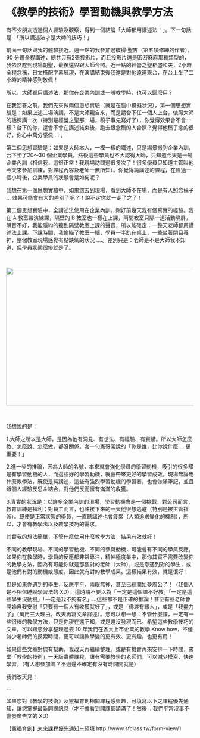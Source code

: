 # 《教學的技術》學習動機與教學方法 

<p>有不少朋友透過個人經驗及觀察，得到一個結論「大師都用講述法！」。下一句話是：「所以講述法才是大師的技巧！」</p>
<p>前面一句話與我的體驗接近。遠一點的我參加過彼得·聖吉（第五項修練的作者），90 分鐘全程講述，總共只有2張投影片，而且投影片還是密密麻麻那種類型的，我依然趕到現場朝聖，最後還與跟大師合照。近一點的經營之聖稻盛和夫，2小時全程念稿，日文搭配字幕展現，在演講結束後我還是對他遠道來台，在台上坐了二小時的精神感到敬佩！</p>
<p>所以，大師都用講述法，那你在企業內訓或一般教學時，也可以這麼用？</p>
<p>在我回答之前，我們先來做兩個思想實驗（就是在腦中模擬狀況），第一個思想實驗是：如果上述二場演講，不是大師親自來，而是請台下任一個人上台，依照大師的話照講一次（特別是經營之聖那一場，稿子事先寫好了），你覺得效果會不會一樣？台下的你，還會不會在講述結束後，跑去跟念稿的人合照？覺得他稿子念的很好，你心中萬分感佩 ….。</p>
<p>第二個思想實驗是：如果是大師本人，一模一樣的講述，只是場景搬到企業內訓，台下坐了20～30 個企業學員。然後這些學員也不大認得大師，只知道今天是一場企業內訓（相信我，這很正常！我現場訪問過很多次了！很多學員只知道主管叫他今天來參加訓練，對課程內容及老師一無所知）。你覺得純講述的課程，在經過一個小時後，企業學員的狀態會是如何呢？</p>
<p>我想在第一個思想實驗中，如果您去到現場，看到大師不在場，而是有人照念稿子 … 效果可能會有大的差別了吧？！說不定你就一走了之了！</p>
<p>第二個思想實驗中，全講述法使用在企業內訓。剛好前幾天我有個真實的經驗。我在 A 教室帶演練課，隔壁的 B 教室也一樣在上課，兩間教室只隔一道活動隔屏，隔音不好，我能隱約的聽到隔壁教室上課的聲音，所以能確定：一整天老師都用講述法上課。下課時間，我偷瞄了教室一眼，學員一半趴在桌上，一些坐著閉目養神，整個教室現場感覺有點缺氧的狀況 ….。差別只是：老師是不是大師我不知道，但學員狀態很慘就是了。</p>
<p> </p>
<p><img alt="" class="alignnone wp-image-926" height="370" sizes="(max-width: 700px) 100vw, 700px" src="https://afu.tw/wp-content/uploads/2018/08/教學的技術＿學習動機.jpg" srcset="https://afu.tw/wp-content/uploads/2018/08/教學的技術＿學習動機.jpg 1364w, https://afu.tw/wp-content/uploads/2018/08/教學的技術＿學習動機-300x158.jpg 300w, https://afu.tw/wp-content/uploads/2018/08/教學的技術＿學習動機-768x405.jpg 768w, https://afu.tw/wp-content/uploads/2018/08/教學的技術＿學習動機-1024x541.jpg 1024w, https://afu.tw/wp-content/uploads/2018/08/教學的技術＿學習動機-260x137.jpg 260w, https://afu.tw/wp-content/uploads/2018/08/教學的技術＿學習動機-50x26.jpg 50w, https://afu.tw/wp-content/uploads/2018/08/教學的技術＿學習動機-142x75.jpg 142w" width="700"/></p>
<p> </p>
<p>我想說的是：</p>
<p>1.大師之所以是大師，是因為他有洞見、有想法、有經驗、有實績。所以大師怎麼教、怎麼說、怎麼做，都沒關係。套一句憲哥常說的「你是誰，比你說什麼 … 更重要！」</p>
<p>2.進一步的推論，因為大師的名號，本來就會強化學員的學習動機，吸引的很多都是有學習動機的人，而這些好的學習動機，就會帶來更好的學習成效。現場無論用什麼教學法，既使是純講述，這些有強烈學習動機的學習者，也會做滿筆記，並且跟個人經驗反思＆結合，對他們反而擁有滿滿的收獲。</p>
<p>3.真實的狀況是：以許多企業內訓的現場，學習動機會是一個挑戰。對公司而言，教育訓練是福利；對員工而言，也許接下來的一天他很想逃避（特別是被主管指派）。既使是正常狀態的學員，一直聽講述也會疲累（人類追求變化的機制），所以，才會有教學法以及教學技巧的需求。</p>
<p>其實我的想法簡單，不管什麼使用什麼教學方法，結果有效就好！</p>
<p>不同的教學現場、不同的學習動機、不同的參與動機，可能會有不同的學員反應。如果你在教學時，學員的反應都非常專注，精神極度集中，那你其實不需要改變你的教學方法，因為有可能你就是那個對的老師（大師），或是您遇到對的學生，或是他們有對的動機或態度，因此就有對的教學成果。這樣結果有效，就是很好！</p>
<p>但是如果你遇到的學生，反應平平，兩眼無神，甚至已經開始夢周公了！（我個人是不相信睡眠學習法的 XD）。這時請不要以為「一定是這個課不好教」「一定是這些學生沒動機」「一定是我不夠有名」…這些都不是正確的推論！甚至有些老師會開始自我安慰「只要有一個人有收獲就好了」，或是「佛渡有緣人」，或是「我盡力了」（萬用三大理由，改天再寫文章詳述）。您可以想一想：不管什麼課，一定有一些很棒的教學方法，只是你現在還不知，或是還沒發現而已。希望這些教學技巧的文章，可以跟您分享整理過去 10 年我們在各大上市企業的教學 Know how，不僅減少老師們的摸索時間，更可以讓教學變的更有效、更有趣，也更有用！</p>
<p>如果這些文章對您有幫助，我改天再繼續整理。或是有機會再來安排一下時間，來堂「教學的技術」一天版實體課程，讓有需要教學的老師們，可以減少摸索，快速學習。（有人想參加嗎？不過還不確定有沒有時間開就是）</p>
<p>我們改天見！</p>
<p>—</p>
<p>如果您對《教學的技術》及憲福育創相關課程感興趣，可填寫以下之課程優先通知，讓您掌握最新開課訊息（才不會看到開課都額滿了！然後 .. 我們平常沒事不會發廣告文的 XD）</p>
<p>【憲福育創】<a href="http://www.sfclass.tw/form-view/1">未來課程優先通知－預填</a> http://www.sfclass.tw/form-view/1</p>